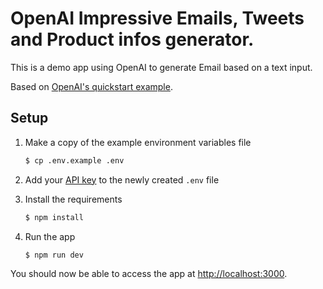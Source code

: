 # OpenAI Impressive Emails, Tweets and Product infos generator.

This is a demo app using OpenAI to generate Email based on a text input.

Based on [OpenAI's quickstart example](https://beta.openai.com/docs/quickstart).

## Setup

1. Make a copy of the example environment variables file

   ```bash
   $ cp .env.example .env
   ```

2. Add your [API key](https://beta.openai.com/account/api-keys) to the newly created `.env` file

3. Install the requirements

   ```bash
   $ npm install
   ```
4. Run the app

   ```bash
   $ npm run dev
   ```

You should now be able to access the app at [http://localhost:3000](http://localhost:3000).
